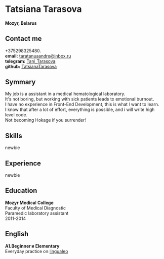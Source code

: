 # **Tatsiana Tarasova**
#### **Mozyr, Belarus**
## **Contact me**
+375298325480.  
**email:** taratanuaandre@inbox.ru  
**telegram:**  [Tani_Tarasova](https://t.me//Tani_Tarasova)   
**github:** [TatsianaTarasova](https://github.com/TatsianaTarasova)  
## **Symmary**
My job is a assistant in a medical hematological laboratory.  
It's not boring, but working with sick patients leads to emotional burnout.  
I have no experience in Front-End Development, this is what I want to learn.  
I know that after a lot of effort, everything is possible, and i will write high level code.  
Not becoming Hokage if you surrender!
## **Skills**
newbie  
## **Experience**
newbie   
## **Education**
**Mozyr Medical College**  
Faculty of Medical Diagnostic  
Paramedic laboratory assistant  
2011-2014  
## **English** 
**A1.Beginner и Elementary**  
Everyday practice on [lingualeo](https://lingualeo.com/en)

